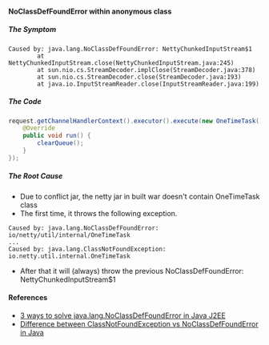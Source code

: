 
#### NoClassDefFoundError within anonymous class
##### The Symptom
```log
Caused by: java.lang.NoClassDefFoundError: NettyChunkedInputStream$1
        at NettyChunkedInputStream.close(NettyChunkedInputStream.java:245)
        at sun.nio.cs.StreamDecoder.implClose(StreamDecoder.java:378)
        at sun.nio.cs.StreamDecoder.close(StreamDecoder.java:193)
        at java.io.InputStreamReader.close(InputStreamReader.java:199)
```
##### The Code
```java
request.getChannelHandlerContext().executor().execute(new OneTimeTask() {
    @Override
    public void run() {
        clearQueue();
    }
});
```
##### The Root Cause
- Due to conflict jar, the netty jar in built war doesn't contain OneTimeTask class
- The first time, it throws the following exception. 
```log
Caused by: java.lang.NoClassDefFoundError: io/netty/util/internal/OneTimeTask
...
Caused by: java.lang.ClassNotFoundException: io.netty.util.internal.OneTimeTask
```
- After that it will (always) throw the previous NoClassDefFoundError: NettyChunkedInputStream$1

#### References
- [3 ways to solve java.lang.NoClassDefFoundError in Java J2EE](https://javarevisited.blogspot.com/2011/06/noclassdeffounderror-exception-in.html)
- [Difference between ClassNotFoundException vs NoClassDefFoundError in Java](https://javarevisited.blogspot.com/2011/07/classnotfoundexception-vs.html)




